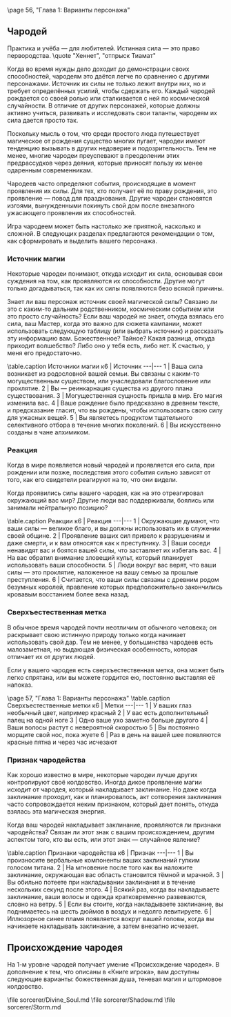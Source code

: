 \page 56, "Глава 1: Варианты персонажа"
## Чародей
Практика и учёба — для любителей. Истинная сила — это право первородства.
\quote "Хеннет", "отпрыск Тиамат"

Когда во время нужды дело доходит до демонстрации своих способностей, чародеям это даётся легче по сравнению с другими персонажами. Источник их силы не только лежит внутри них, но и требует определённых усилий, чтобы сдержать его. Каждый чародей рождается со своей ролью или сталкивается с ней по космической случайности. В отличие от других персонажей, которые должны активно учиться, развивать и исследовать свои таланты, чародеям их сила дается просто так.

Поскольку мысль о том, что среди простого люда путешествует магическое от рождения существо многих пугает, чародеи имеют тенденцию вызывать в других недоверие и подозрительность. Тем не менее, многие чародеи преуспевают в преодолении этих предрассудков через деяния, которые приносят пользу их менее одаренным современникам.

Чародеев часто определяют события, происходящие в момент проявления их силы. Для тех, кто получает её по праву рождения, это проявление — повод для празднования. Другие чародеи становятся изгоями, вынужденными покинуть свой дом после внезапного ужасающего проявления их способностей.

Игра чародеем может быть настолько же приятной, насколько и сложной. В следующих разделах предлагаются рекомендации о том, как сформировать и выделить вашего персонажа.

### Источник магии
Некоторые чародеи понимают, откуда исходит их сила, основывая свои суждения на том, как проявляются их способности. Другие могут только догадываться, так как их силы появляются безо всякой причины.

Знает ли ваш персонаж источник своей магической силы? Связано ли это с каким-то дальним родственником, космическим событием или это просто случайность? Если ваш чародей не знает, откуда взялась его сила, ваш Мастер, когда это важно для сюжета кампании, может использовать следующую таблицу (или выбрать источник) и рассказать эту информацию вам. Божественное? Тайное? Какая разница, откуда приходит волшебство? Либо оно у тебя есть, либо нет. К счастью, у меня его предостаточно.

\table.caption Источники магии
к6 | Источник
---|---
1 | Ваша сила возникает из родословной вашей семьи. Вы связаны с каким-то могущественным существом, или унаследовали благословение или проклятие.
2 | Вы — реинкарнация существа из другого плана существования.
3 | Могущественная сущность пришла в мир. Его магия изменила вас.
4 | Ваше рождение было предсказано в древнем тексте, и предсказание гласит, что вы рождены, чтобы использовать свою силу для ужасных вещей.
5 | Вы являетесь продуктом тщательного селективного отбора в течение многих поколений.
6 | Вы искусственно созданы в чане алхимиком.

### Реакция
Когда в мире появляется новый чародей и проявляется его сила, при рождении или позже, последствия этого события сильно зависят от того, как его свидетели реагируют на то, что они видели.

Когда проявились силы вашего чародея, как на это отреагировал окружающий вас мир? Другие люди вас поддерживали, боялись или занимали нейтральную позицию?

\table.caption Реакции
к6 | Реакция
---|---
1 | Окружающие думают, что ваши силы — великое благо, и вы должны использовать их в служении своей общине.
2 | Проявление ваших сил привело к разрушениям и даже смерти, и к вам относятся как к преступнику.
3 | Ваши соседи ненавидят вас и боятся вашей силы, что заставляет их избегать вас.
4 | На вас обратил внимание зловещий культ, который планирует использовать ваши способности.
5 | Люди вокруг вас верят, что ваши силы — это проклятие, наложенное на вашу семью за прошлые преступления.
6 | Считается, что ваши силы связаны с древним родом безумных королей, правление которых предположительно закончились кровавым восстанием более века назад.

### Сверхъестественная метка
В обычное время чародей почти неотличим от обычного человека; он раскрывает свою истинную природу только когда начинает использовать свой дар. Тем не менее, у большинства чародеев есть малозаметная, но выдающая физическая особенность, которая отличает их от других людей.

Если у вашего чародея есть сверхъестественная метка, она может быть легко спрятана, или вы можете гордится ею, постоянно выставляя её напоказ.

\page 57, "Глава 1: Варианты персонажа"
\table.caption Сверхъестественные метки
к6 | Метки
---|---
1 | У ваших глаз необычный цвет, например красный
2 | У вас есть дополнительный палец на одной ноге
3 | Одно ваше ухо заметно больше другого
4 | Ваши волосы растут с невероятной скоростью
5 | Вы постоянно морщите свой нос, пока жуете
6 | Раз в день на вашей шее появляются красные пятна и через час исчезают

### Признак чародейства
Как хорошо известно в мире, некоторые чародеи лучше других контролируют своё колдовство. Иногда дикое проявление магии исходит от чародея, который накладывает заклинание. Но даже когда заклинание проходит, как и планировалось, акт сотворения заклинания часто сопровождается неким признаком, который дает понять, откуда взялась эта магическая энергия.

Когда ваш чародей накладывает заклинание, проявляются ли признаки чародейства? Связан ли этот знак с вашим происхождением, другим аспектом того, кто вы есть, или этот знак — случайное явление?

\table.caption Признаки чародейства
к6 | Признак
---|---
1 | Вы произносите вербальные компоненты ваших заклинаний гулким голосом титана.
2 | На мгновение после того как вы наложите заклинание, окружающая вас область становится тёмной и мрачной.
3 | Вы обильно потеете при накладывании заклинания и в течение нескольких секунд после этого.
4 | Всякий раз, когда вы накладываете заклинание, ваши волосы и одежда кратковременно развеваются, словно на ветру.
5 | Если вы стоите, когда накладываете заклинание, вы поднимаетесь на шесть дюймов в воздух и недолго левитируете.
6 | Иллюзорное синее пламя появляется вокруг вашей головы, когда вы начинаете накладывать заклинание, а затем внезапно исчезает.

## Происхождение чародея
На 1-м уровне чародей получает умение «Происхождение чародея». В дополнение к тем, что описаны в «Книге игрока», вам доступны следующие варианты: божественная душа, теневая магия и штормовое колдовство.

\file sorcerer/Divine_Soul.md
\file sorcerer/Shadow.md
\file sorcerer/Storm.md
